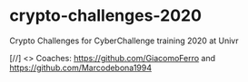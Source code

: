 # crypto-challenges-2020
Crypto Challenges for CyberChallenge training 2020 at Univr

[//] <> Coaches: https://github.com/GiacomoFerro and https://github.com/Marcodebona1994
